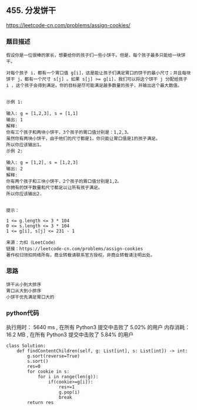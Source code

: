 ## 455. 分发饼干


https://leetcode-cn.com/problems/assign-cookies/


### 题目描述

```
假设你是一位很棒的家长，想要给你的孩子们一些小饼干。但是，每个孩子最多只能给一块饼干。

对每个孩子 i，都有一个胃口值 g[i]，这是能让孩子们满足胃口的饼干的最小尺寸；并且每块饼干 j，都有一个尺寸 s[j] 。如果 s[j] >= g[i]，我们可以将这个饼干 j 分配给孩子 i ，这个孩子会得到满足。你的目标是尽可能满足越多数量的孩子，并输出这个最大数值。

 
示例 1:

输入: g = [1,2,3], s = [1,1]
输出: 1
解释: 
你有三个孩子和两块小饼干，3个孩子的胃口值分别是：1,2,3。
虽然你有两块小饼干，由于他们的尺寸都是1，你只能让胃口值是1的孩子满足。
所以你应该输出1。
示例 2:

输入: g = [1,2], s = [1,2,3]
输出: 2
解释: 
你有两个孩子和三块小饼干，2个孩子的胃口值分别是1,2。
你拥有的饼干数量和尺寸都足以让所有孩子满足。
所以你应该输出2.
 

提示：

1 <= g.length <= 3 * 104
0 <= s.length <= 3 * 104
1 <= g[i], s[j] <= 231 - 1

来源：力扣（LeetCode）
链接：https://leetcode-cn.com/problems/assign-cookies
著作权归领扣网络所有。商业转载请联系官方授权，非商业转载请注明出处。

```



### 思路

```
饼干从小到大排序
胃口从大到小排序
小饼干优先满足胃口大的
```



### python代码
执行用时：
5640 ms
, 在所有 Python3 提交中击败了
5.02%
的用户
内存消耗：
16.2 MB
, 在所有 Python3 提交中击败了
5.84%
的用户
```
class Solution:
    def findContentChildren(self, g: List[int], s: List[int]) -> int:
        g.sort(reverse=True)
        s.sort()
        res=0
        for cookie in s:
            for i in range(len(g)):
                if(cookie>=g[i]):
                    res+=1
                    g.pop(i)
                    break
        return res
```

